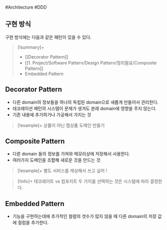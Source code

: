 #Architecture #DDD 

## 구현 방식
구현 방식에는 다음과 같은 패턴이 있을 수 있다.

> [!summary]+ 
> + [[Decorator Pattern]]
> + [[1. Project/Software Pattern/Design Pattern/정리필요/Composite Pattern]]
> + Embedded Pattern
## Decorator Pattern
+ 다른 domain의 정보들을 하나의 독립된 domain으로 새롭게 만들어서 관리한다.
+ 데코레이션 패턴의 시스템이 문제가 생겨도 본래 domain에 영향을 주지 않는다.
+ 기존 내용에 추가하거나 가공해서 가지는 것

> [!example]+ 
> 상품이 아닌 찜상품 도메인 만들기

## Composite Pattern
+ 다른 domain 들의 정보를 가져와 메모리상에 저장해서 사용한다.
+ 여러가지 도메인을 조합해 새로운 것을 만드는 것

> [!example]+ 
> 별도 서비스를 캐싱해서 쓰고 싶어 ! 

> [!info]+ 데코레이트 vs 컴포지트
> 두 가지를 선택하는 것은 시스템에 따라 결정한다.

## Embedded Pattern
+ 기능을 구현하는데에 추가적인 컬럼의 갯수가 많지 않을 때 다른 domain의 저장 값에 컬럼을 추가한다.
